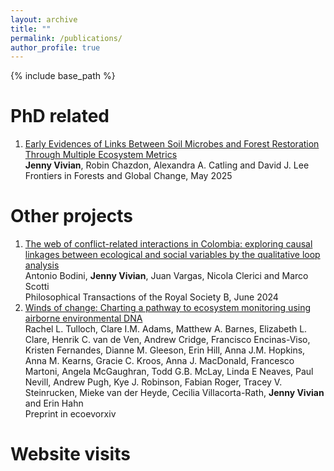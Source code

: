 ```yaml
---
layout: archive
title: ""
permalink: /publications/
author_profile: true
---
```



{% include base_path %}

PhD related
=========
1. [Early Evidences of Links Between Soil Microbes and Forest Restoration Through Multiple Ecosystem Metrics](https://www.frontiersin.org/journals/forests-and-global-change/articles/10.3389/ffgc.2025.1540513/full)                                                                                             
**Jenny Vivian**, Robin Chazdon, Alexandra A. Catling and David J. Lee
Frontiers in Forests and Global Change, May 2025

Other projects
========
1. [The web of conflict-related interactions in Colombia: exploring causal linkages between ecological and social variables by the qualitative loop analysis](https://royalsocietypublishing.org/doi/full/10.1098/rstb.2023.0165)                                             
Antonio Bodini, **Jenny Vivian**, Juan Vargas, Nicola Clerici and Marco Scotti                                                        
Philosophical Transactions of the Royal Society B, June 2024
2. [Winds of change: Charting a pathway to ecosystem monitoring using airborne environmental DNA](https://ecoevorxiv.org/repository/view/8711/)                              
Rachel L. Tulloch, Clare I.M. Adams, Matthew A. Barnes, Elizabeth L. Clare, Henrik C. van de Ven, Andrew Cridge, Francisco Encinas-Viso, Kristen Fernandes, Dianne M. Gleeson, Erin Hill, Anna J.M. Hopkins, Anna M. Kearns, Gracie C. Kroos, Anna J. MacDonald, Francesco Martoni, Angela McGaughran, Todd G.B. McLay, Linda E Neaves, Paul Nevill, Andrew Pugh, Kye J. Robinson, Fabian Roger, Tracey V. Steinrucken, Mieke van der Heyde, Cecilia Villacorta-Rath, **Jenny Vivian** and Erin Hahn                          
Preprint in ecoevorxiv

Website visits
=========
<script type='text/javascript' id='clustrmaps' src='//cdn.clustrmaps.com/map_v2.js?cl=ffffff&w=500&t=n&d=mYlvGMgZtNutq9Ne3EAA3c84i8wiRCqkit9gBMpc_08'></script>

